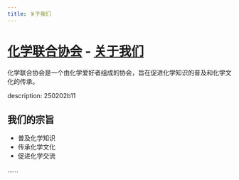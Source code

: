 ```yaml
---
title: 关于我们
---
```


# [化学联合协会](index.htm) - [关于我们](#)

化学联合协会是一个由化学爱好者组成的协会，旨在促进化学知识的普及和化学文化的传承。

description: 250202b11

## 我们的宗旨

- 普及化学知识
- 传承化学文化
- 促进化学交流

......
